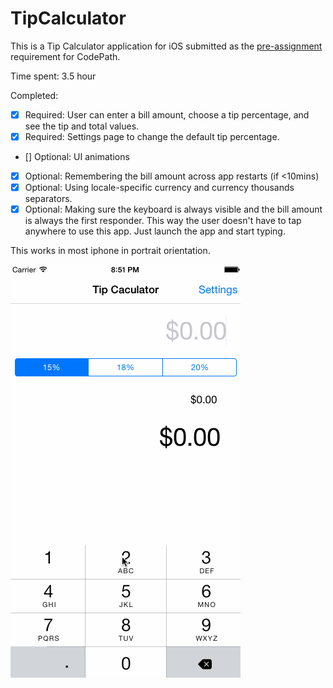 # TipCalculator

This is a Tip Calculator application for iOS submitted as the [pre-assignment](https://gist.github.com/timothy1ee/7747214) requirement for CodePath.

Time spent: 3.5 hour

Completed:

* [x] Required: User can enter a bill amount, choose a tip percentage, and see the tip and total values.
* [x] Required: Settings page to change the default tip percentage.
* [] Optional: UI animations
* [x] Optional: Remembering the bill amount across app restarts (if <10mins)
* [x] Optional: Using locale-specific currency and currency thousands separators.
* [x] Optional: Making sure the keyboard is always visible and the bill amount is always the first responder. This way the user doesn't have to tap anywhere to use this app. Just launch the app and start typing.

This works in most iphone in portrait orientation.

![Video Walkthrough](https://raw.githubusercontent.com/frojasg/tipcalculator/master/resources/walkthrough.gif)

